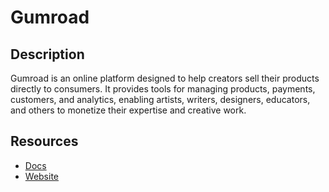 # Gumroad

## Description
Gumroad is an online platform designed to help creators sell their products directly to consumers. It provides tools for managing products, payments, customers, and analytics, enabling artists, writers, designers, educators, and others to monetize their expertise and creative work.

## Resources
* [Docs](https://app.gumroad.com/api)
* [Website](gumroad.com)